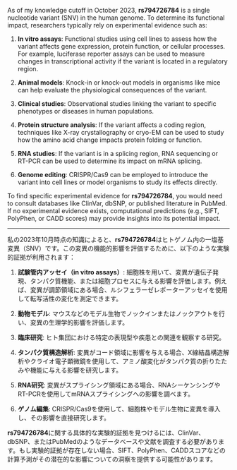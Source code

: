 As of my knowledge cutoff in October 2023, **rs794726784** is a single nucleotide variant (SNV) in the human genome. To determine its functional impact, researchers typically rely on experimental evidence such as:

1. **In vitro assays**: Functional studies using cell lines to assess how the variant affects gene expression, protein function, or cellular processes. For example, luciferase reporter assays can be used to measure changes in transcriptional activity if the variant is located in a regulatory region.

2. **Animal models**: Knock-in or knock-out models in organisms like mice can help evaluate the physiological consequences of the variant.

3. **Clinical studies**: Observational studies linking the variant to specific phenotypes or diseases in human populations.

4. **Protein structure analysis**: If the variant affects a coding region, techniques like X-ray crystallography or cryo-EM can be used to study how the amino acid change impacts protein folding or function.

5. **RNA studies**: If the variant is in a splicing region, RNA sequencing or RT-PCR can be used to determine its impact on mRNA splicing.

6. **Genome editing**: CRISPR/Cas9 can be employed to introduce the variant into cell lines or model organisms to study its effects directly.

To find specific experimental evidence for **rs794726784**, you would need to consult databases like ClinVar, dbSNP, or published literature in PubMed. If no experimental evidence exists, computational predictions (e.g., SIFT, PolyPhen, or CADD scores) may provide insights into its potential impact.

---

私の2023年10月時点の知識によると、**rs794726784**はヒトゲノム内の一塩基変異（SNV）です。この変異の機能的影響を評価するために、以下のような実験的証拠が利用されます：

1. **試験管内アッセイ（in vitro assays）**: 細胞株を用いて、変異が遺伝子発現、タンパク質機能、または細胞プロセスに与える影響を評価します。例えば、変異が調節領域にある場合、ルシフェラーゼレポーターアッセイを使用して転写活性の変化を測定できます。

2. **動物モデル**: マウスなどのモデル生物でノックインまたはノックアウトを行い、変異の生理学的影響を評価します。

3. **臨床研究**: ヒト集団における特定の表現型や疾患との関連を観察する研究。

4. **タンパク質構造解析**: 変異がコード領域に影響を与える場合、X線結晶構造解析やクライオ電子顕微鏡を使用して、アミノ酸変化がタンパク質の折りたたみや機能に与える影響を研究します。

5. **RNA研究**: 変異がスプライシング領域にある場合、RNAシーケンシングやRT-PCRを使用してmRNAスプライシングへの影響を調べます。

6. **ゲノム編集**: CRISPR/Cas9を使用して、細胞株やモデル生物に変異を導入し、その影響を直接研究します。

**rs794726784**に関する具体的な実験的証拠を見つけるには、ClinVar、dbSNP、またはPubMedのようなデータベースや文献を調査する必要があります。もし実験的証拠が存在しない場合、SIFT、PolyPhen、CADDスコアなどの計算予測がその潜在的な影響についての洞察を提供する可能性があります。